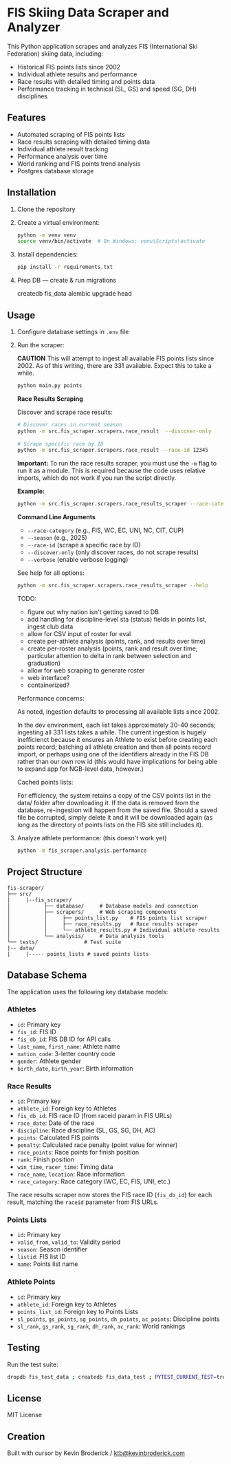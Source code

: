 # FIS Skiing Data Scraper and Analyzer

This Python application scrapes and analyzes FIS (International Ski Federation) skiing data, including:
- Historical FIS points lists since 2002
- Individual athlete results and performance
- Race results with detailed timing and points data
- Performance tracking in technical (SL, GS) and speed (SG, DH) disciplines

## Features

- Automated scraping of FIS points lists
- Race results scraping with detailed timing data
- Individual athlete result tracking
- Performance analysis over time
- World ranking and FIS points trend analysis
- Postgres database storage

## Installation

1. Clone the repository
2. Create a virtual environment:
   ```bash
   python -m venv venv
   source venv/bin/activate  # On Windows: venv\Scripts\activate
   ```
3. Install dependencies:
   ```bash
   pip install -r requirements.txt
   ```
4. Prep DB — create & run migrations

   createdb fis_data
   alembic upgrade head

## Usage

1. Configure database settings in `.env` file
2. Run the scraper:

   **CAUTION**
   This will attempt to ingest all available FIS points lists since 2002. As of this writing, there
   are 331 available. Expect this to take a while.
   ```bash
   python main.py points
   ```

   **Race Results Scraping**
   
   Discover and scrape race results:
   ```bash
   # Discover races in current season
   python -m src.fis_scraper.scrapers.race_result  --discover-only
      
   # Scrape specific race by ID
   python -m src.fis_scraper.scrapers.race_result --race-id 12345
   ```

   **Important:** To run the race results scraper, you must use the `-m` flag to run it as a module. This is required because the code uses relative imports, which do not work if you run the script directly.

   **Example:**
   ```sh
   python -m src.fis_scraper.scrapers.race_results_scraper --race-category FIS --season 2025 --discover-only
   ```

   **Command Line Arguments**
   - `--race-category`  (e.g., FIS, WC, EC, UNI, NC, CIT, CUP)
   - `--season`         (e.g., 2025)
   - `--race-id`        (scrape a specific race by ID)
   - `--discover-only`  (only discover races, do not scrape results)
   - `--verbose`        (enable verbose logging)

   See help for all options:
   ```sh
   python -m src.fis_scraper.scrapers.race_results_scraper --help
   ```

   TODO:
      - figure out why nation isn't getting saved to DB
      - add handling for discipline-level sta (status) fields in points list, ingest club data
      - allow for CSV input of roster for eval
      - create per-athlete analysis (points, rank, and results over time)
      - create per-roster analysis (points, rank and result over time; particular   attention to delta in rank between selection and graduation)
      - allow for web scraping to generate roster
      - web interface?
      - containerized?

   Performance concerns:

      As noted, ingestion defaults to processing all available lists since 2002.
      
      In the dev environment, each list takes approximately 30-40 seconds; ingesting all 331 lists takes a while. The current ingestion is hugely inefficienct because it ensures an Athlete to exist before creating each points record; batching all athlete creation and then all points record import, or perhaps using one of the identifiers already in the FIS DB rather than our own row id (this would have implications for being able to expand app for NGB-level data, however.)

   Cached points lists:

      For efficiency, the system retains a copy of the CSV points list in the data/ folder after downloading it. If the data is removed from the database, re-ingestion will happen from the saved file. Should a saved file be corrupted, simply delete it and it will be downloaded again (as long as the directory of points lists on the FIS site still includes it).

3. Analyze athlete performance: (this doesn't work yet)
   ```bash
   python -m fis_scraper.analysis.performance
   ```

## Project Structure

```
fis-scraper/
├── src/
|     |--fis_scraper/
│           ├── database/     # Database models and connection
│           ├── scrapers/     # Web scraping components
│           │     ├── points_list.py    # FIS points list scraper
│           │     ├── race_results.py   # Race results scraper
│           │     └── athlete_results.py # Individual athlete results
│           └── analysis/     # Data analysis tools
└── tests/               # Test suite
|-- data/
|     |----- points_lists # saved points lists
```

## Database Schema

The application uses the following key database models:

### Athletes
- `id`: Primary key
- `fis_id`: FIS ID
- `fis_db_id`: FIS DB ID for API calls
- `last_name`, `first_name`: Athlete name
- `nation_code`: 3-letter country code
- `gender`: Athlete gender
- `birth_date`, `birth_year`: Birth information

### Race Results
- `id`: Primary key
- `athlete_id`: Foreign key to Athletes
- `fis_db_id`: FIS race ID (from raceid param in FIS URLs)
- `race_date`: Date of the race
- `discipline`: Race discipline (SL, GS, SG, DH, AC)
- `points`: Calculated FIS points
- `penalty`: Calculated race penalty (point value for winner)
- `race_points`: Race points for finish position
- `rank`: Finish position
- `win_time`, `racer_time`: Timing data
- `race_name`, `location`: Race information
- `race_category`: Race category (WC, EC, FIS, UNI, etc.)

The race results scraper now stores the FIS race ID (`fis_db_id`) for each result, matching the `raceid` parameter from FIS URLs.

### Points Lists
- `id`: Primary key
- `valid_from`, `valid_to`: Validity period
- `season`: Season identifier
- `listid`: FIS list ID
- `name`: Points list name

### Athlete Points
- `id`: Primary key
- `athlete_id`: Foreign key to Athletes
- `points_list_id`: Foreign key to Points Lists
- `sl_points`, `gs_points`, `sg_points`, `dh_points`, `ac_points`: Discipline points
- `sl_rank`, `gs_rank`, `sg_rank`, `dh_rank`, `ac_rank`: World rankings

## Testing

Run the test suite:
```bash
dropdb fis_test_data ; createdb fis_data_test ; PYTEST_CURRENT_TEST=true alembic upgrade head && pytest -v tests/
```

## License

MIT License 

## Creation

Built with cursor by Kevin Broderick / ktb@kevinbroderick.com